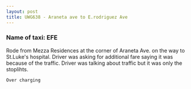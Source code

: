 ```yaml
---
layout: post
title: UWG638 - Araneta ave to E.rodriguez Ave
---
```


### Name of taxi: EFE

Rode from Mezza Residences at the corner of Araneta Ave. on the way to St.Luke's hospital. Driver was asking for additional fare saying it was because of the traffic. Driver was talking about traffic but it was only the stoplihts. 

```Over charging```
